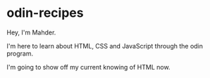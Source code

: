 # odin-recipes
Hey, I'm Mahder.

I'm here to learn about HTML, CSS and JavaScript through the odin program.

I'm going to show off my current knowing of HTML now.